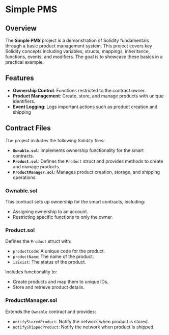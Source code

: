 # Simple PMS

## Overview

The **Simple PMS** project is a demonstration of Solidity fundamentals through a basic product management system. This project covers key Solidity concepts including variables, structs, mappings, inheritance, functions, events, and modifiers. The goal is to showcase these basics in a practical example.

## Features

- **Ownership Control**: Functions restricted to the contract owner.
- **Product Management**: Create, store, and manage products with unique identifiers.
- **Event Logging**: Logs important actions such as product creation and shipping

## Contract Files

The project includes the following Solidity files:

- **`Ownable.sol`**: Implements ownership functionality for the smart contracts.
- **`Product.sol`**: Defines the `Product` struct and provides methods to create and manage products.
- **`ProductManager.sol`**: Manages product creation, storage, and shipping operations.

### Ownable.sol

This contract sets up ownership for the smart contracts, including:

- Assigning ownership to an account.
- Restricting specific functions to only the owner.

### Product.sol

Defines the `Product` struct with:

- `productCode`: A unique code for the product.
- `productName`: The name of the product.
- `isExist`: The status of the product.

Includes functionality to:

- Create products and map them to unique IDs.
- Store and retrieve product details.

### ProductManager.sol

Extends the `Ownable` contract and provides:

- `notifyStoredProduct`: Notify the network when product is stored.
- `notifyShippedProduct`: Notify the network when product is shipped.
